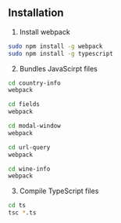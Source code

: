 ## Installation
1. Install webpack
```bash
sudo npm install -g webpack
sudo npm install -g typescript
```

2. Bundles JavaScirpt files
```bash
cd country-info
webpack

cd fields
webpack

cd modal-window
webpack

cd url-query
webpack

cd wine-info
webpack
```

3. Compile TypeScript files
```bash
cd ts
tsc *.ts
```
